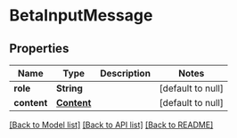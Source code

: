 # BetaInputMessage
## Properties

| Name | Type | Description | Notes |
|------------ | ------------- | ------------- | -------------|
| **role** | **String** |  | [default to null] |
| **content** | [**Content**](Content.md) |  | [default to null] |

[[Back to Model list]](../README.md#documentation-for-models) [[Back to API list]](../README.md#documentation-for-api-endpoints) [[Back to README]](../README.md)

